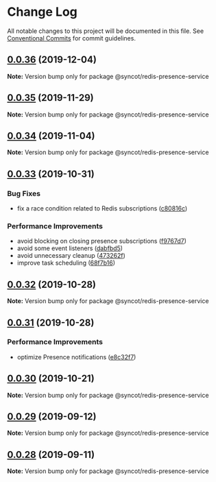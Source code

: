 # Change Log

All notable changes to this project will be documented in this file.
See [Conventional Commits](https://conventionalcommits.org) for commit guidelines.

## [0.0.36](https://github.com/SyncOT/SyncOT/compare/@syncot/redis-presence-service@0.0.35...@syncot/redis-presence-service@0.0.36) (2019-12-04)

**Note:** Version bump only for package @syncot/redis-presence-service





## [0.0.35](https://github.com/SyncOT/SyncOT/compare/@syncot/redis-presence-service@0.0.34...@syncot/redis-presence-service@0.0.35) (2019-11-29)

**Note:** Version bump only for package @syncot/redis-presence-service





## [0.0.34](https://github.com/SyncOT/SyncOT/compare/@syncot/redis-presence-service@0.0.33...@syncot/redis-presence-service@0.0.34) (2019-11-04)

**Note:** Version bump only for package @syncot/redis-presence-service





## [0.0.33](https://github.com/SyncOT/SyncOT/compare/@syncot/redis-presence-service@0.0.32...@syncot/redis-presence-service@0.0.33) (2019-10-31)


### Bug Fixes

* fix a race condition related to Redis subscriptions ([c80816c](https://github.com/SyncOT/SyncOT/commit/c80816c967879fc2ba6f0223afc4ef645afdb949))


### Performance Improvements

* avoid blocking on closing presence subscriptions ([f9767d7](https://github.com/SyncOT/SyncOT/commit/f9767d775c8e62be37e46b5c4e07202f34400473))
* avoid some event listeners ([dabfbd5](https://github.com/SyncOT/SyncOT/commit/dabfbd5f78d7784aa41d2723b5320b2011bd0e1c))
* avoid unnecessary cleanup ([473262f](https://github.com/SyncOT/SyncOT/commit/473262fea8fa290c5a108b3c3521997703797189))
* improve task scheduling ([68f7b16](https://github.com/SyncOT/SyncOT/commit/68f7b1684f3a08776ef355ca4b765216b0479dff))





## [0.0.32](https://github.com/SyncOT/SyncOT/compare/@syncot/redis-presence-service@0.0.31...@syncot/redis-presence-service@0.0.32) (2019-10-28)

**Note:** Version bump only for package @syncot/redis-presence-service





## [0.0.31](https://github.com/SyncOT/SyncOT/compare/@syncot/redis-presence-service@0.0.30...@syncot/redis-presence-service@0.0.31) (2019-10-28)


### Performance Improvements

* optimize Presence notifications ([e8c32f7](https://github.com/SyncOT/SyncOT/commit/e8c32f7e6b85534f45f4d43f129736c6ae8bd02f))





## [0.0.30](https://github.com/SyncOT/SyncOT/compare/@syncot/redis-presence-service@0.0.29...@syncot/redis-presence-service@0.0.30) (2019-10-21)

**Note:** Version bump only for package @syncot/redis-presence-service





## [0.0.29](https://github.com/SyncOT/SyncOT/compare/@syncot/redis-presence-service@0.0.28...@syncot/redis-presence-service@0.0.29) (2019-09-12)

**Note:** Version bump only for package @syncot/redis-presence-service





## [0.0.28](https://github.com/SyncOT/SyncOT/compare/@syncot/redis-presence-service@0.0.27...@syncot/redis-presence-service@0.0.28) (2019-09-11)

**Note:** Version bump only for package @syncot/redis-presence-service
